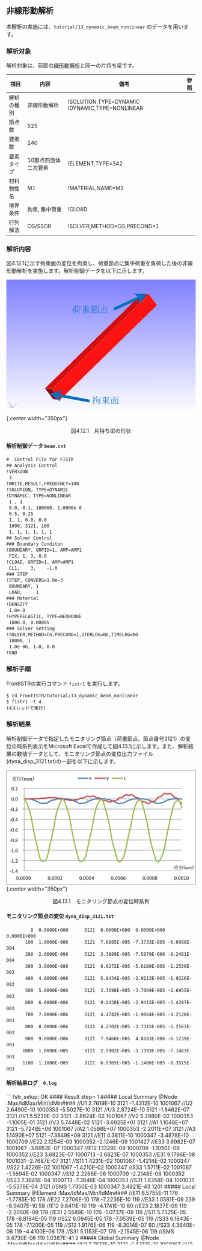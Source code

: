 ##  非線形動解析

本解析の実施には、`tutorial/13_dynamic_beam_nonlinear` のデータを用います。

### 解析対象

解析対象は、前節の[線形動解析](tutorial_12.md)と同一の片持ち梁です。

 | 項目       | 内容                 | 備考                                             | 参照  |
 |------------|----------------------|--------------------------------------------------|-------|
 | 解析の種別 | 非線形動解析         | !SOLUTION,TYPE=DYNAMIC   !DYNAMIC,TYPE=NONLINEAR |       |
 | 節点数     | 525                  |                                                  |       |
 | 要素数     | 240                  |                                                  |       |
 | 要素タイプ | 10節点四面体二次要素 | !ELEMENT,TYPE=342                                |       |
 | 材料物性名 | M1                   | !MATERIAL,NAME=M1                                |       |
 | 境界条件   | 拘束, 集中荷重       | !CLOAD                                           |       |
 | 行列解法   | CG/SSOR              | !SOLVER,METHOD=CG,PRECOND=1                      |       |

### 解析内容

図4.12.1に示す拘束面の変位を拘束し、荷重節点に集中荷重を負荷した後の非線形動解析を実施します。解析制御データを以下に示します。

![片持ち梁の形状](./media/tutorial12_01.png){.center width="350px"}
<div style="text-align: center;">
図4.12.1　片持ち梁の形状
</div>

#### 解析制御データ `beam.cnt`

```
#  Control File for FISTR
## Analysis Control
!VERSION
 3
!WRITE,RESULT,FREQUENCY=100
!SOLUTION, TYPE=DYNAMIC
!DYNAMIC, TYPE=NONLINEAR
 1 , 1
 0.0, 0.1, 100000, 1.0000e-8
 0.5, 0.25
 1, 1, 0.0, 0.0
 1000, 3121, 100
 1, 1, 1, 1, 1, 1
## Solver Control
### Boundary Conditon
!BOUNDARY, GRPID=1, AMP=AMP1
 FIX, 1, 3, 0.0
!CLOAD, GRPID=1, AMP=AMP1
 CL1,    3,    -1.0
### STEP
!STEP, CONVERG=1.0e-3
 BOUNDARY, 1
 LOAD,     1
### Material
!DENSITY
 1.0e-8
!HYPERELASTIC, TYPE=NEOHOOKE
 1000.0, 0.00005
### Solver Setting
!SOLVER,METHOD=CG,PRECOND=1,ITERLOG=NO,TIMELOG=NO
 10000, 1
 1.0e-06, 1.0, 0.0
!END
```

### 解析手順

FrontISTRの実行コマンド `fistr1` を実行します。

```
$ cd FrontISTR/tutorial/13_dynamic_beam_nonlinear
$ fistr1 -t 4
(4スレッドで実行)
```

### 解析結果

解析制御データで指定したモニタリング節点（荷重節点、節点番号3121）の変位の時系列表示をMicrosoft
Excelで作成して図4.13.1に示します。また、解析結果の数値データとして、モニタリング節点の変位出力ファイル(dyna_disp_3121.txt)の一部を以下に示します。

![モニタリング節点の変位時系列](./media/tutorial13_01.png){.center width="350px"}
<div style="text-align: center;">
図4.13.1　モニタリング節点の変位時系列
</div>

#### モニタリング節点の変位 `dyna_disp_3121.txt`

```
         0  0.0000E+000      3121  0.0000E+000  0.0000E+000  0.0000E+000
       100  1.0000E-006      3121  7.6885E-005 -7.3733E-005 -6.0988E-004
       200  2.0000E-006      3121  3.3089E-005 -7.5879E-006 -8.2481E-004
       300  3.0000E-006      3121  8.9272E-005 -5.6180E-005 -1.2550E-003
       400  4.0000E-006      3121  5.8434E-005 -2.9113E-005 -1.9326E-003
       500  5.0000E-006      3121  3.3598E-005 -3.7069E-005 -2.6955E-003
       600  6.0000E-006      3121  9.2438E-005 -2.9415E-005 -3.4297E-003
       700  7.0000E-006      3121  4.4742E-005 -1.9064E-005 -4.2128E-003
       800  8.0000E-006      3121  4.2702E-005 -3.7315E-005 -5.2563E-003
       900  9.0000E-006      3121  7.9468E-005  4.8283E-006 -6.1239E-003
      1000  1.0000E-005      3121  2.5902E-005 -3.1393E-005 -7.1463E-003
      1100  1.1000E-005      3121  6.9365E-005 -1.1486E-005 -8.3515E-003
```

#### 解析結果ログ　`0.log`


<div style="height: 400px; overflow-y: scroll;">
```
 fstr_setup: OK
#### Result step=     1
 ##### Local Summary @Node    :Max/IdMax/Min/IdMin####
 //U1    2.7619E-10      3121 -1.4312E-10   1001067
 //U2    2.6490E-10   1000353 -5.5027E-10      3121
 //U3    2.8724E-10      5121 -1.8462E-07      3121
 //V1    5.5239E-02      3121 -2.8624E-02   1001067
 //V2    5.2980E-02   1000353 -1.1005E-01      3121
 //V3    5.7448E-02      5121 -3.6925E+01      3121
 //A1    1.1048E+07      3121 -5.7248E+06   1001067
 //A2    1.0596E+07   1000353 -2.2011E+07      3121
 //A3    1.1490E+07      5121 -7.3849E+09      3121
 //E11   4.3811E-10   1000347 -3.4878E-10   1000709
 //E22   2.1254E-09   1000352 -2.1246E-09   1001427
 //E33   3.6982E-07   1001067 -3.6953E-07   1000347
 //E12   1.1329E-09   1000709 -1.1050E-09   1000352
 //E23   3.6823E-07   1000713 -3.6823E-07   1000353
 //E31   9.1796E-08   1001031 -2.7687E-07      3121
 //S11   1.4231E-02   1001067 -1.4214E-02   1000347
 //S22   1.4226E-02   1001067 -1.4210E-02   1000347
 //S33   1.5711E-02   1001067 -1.5694E-02   1000347
 //S12   2.2266E-06   1000709 -2.2148E-06   1000352
 //S23   7.3645E-04   1000713 -7.3646E-04   1000353
 //S31   1.8358E-04   1001031 -5.5379E-04      3121
 //SMS   1.7350E-03   1000347  3.4921E-43      1201
 ##### Local Summary @Element :Max/IdMax/Min/IdMin####
 //E11   6.5755E-11       176 -1.7785E-10       178
 //E22   7.2706E-10       178 -7.2236E-10       119
 //E33   1.0581E-09       239 -8.9407E-10        58
 //E12   9.6411E-10       119 -4.1741E-10        60
 //E23   2.1837E-09       119 -2.2050E-09       178
 //E31   2.5589E-10       176 -1.0737E-09       119
 //S11   5.7325E-05       178 -6.8164E-05       119
 //S22   6.0945E-05       178 -7.0539E-05       119
 //S33   6.1843E-05       178 -7.1200E-05       119
 //S12   1.9176E-06       119 -8.3014E-07        60
 //S23   4.3640E-06       119 -4.4100E-06       178
 //S31   5.1153E-07       176 -2.1545E-06       119
 //SMS   9.4730E-06       119  1.0387E-41         2
 ##### Global Summary @Node    :Max/IdMax/Min/IdMin####
 //U1    2.7619E-10      3121 -1.4312E-10   1001067
 //U2    2.6490E-10   1000353 -5.5027E-10      3121
 //U3    2.8724E-10      5121 -1.8462E-07      3121
 //V1    5.5239E-02      3121 -2.8624E-02   1001067
 //V2    5.2980E-02   1000353 -1.1005E-01      3121
 //V3    5.7448E-02      5121 -3.6925E+01      3121
 //A1    1.1048E+07      3121 -5.7248E+06   1001067
 //A2    1.0596E+07   1000353 -2.2011E+07      3121
 //A3    1.1490E+07      5121 -7.3849E+09      3121
 //E11   4.3811E-10   1000347 -3.4878E-10   1000709
 //E22   2.1254E-09   1000352 -2.1246E-09   1001427
 //E33   3.6982E-07   1001067 -3.6953E-07   1000347
 //E12   1.1329E-09   1000709 -1.1050E-09   1000352
 //E23   3.6823E-07   1000713 -3.6823E-07   1000353
 //E31   9.1796E-08   1001031 -2.7687E-07      3121
 //S11   1.4231E-02   1001067 -1.4214E-02   1000347
 //S22   1.4226E-02   1001067 -1.4210E-02   1000347
 //S33   1.5711E-02   1001067 -1.5694E-02   1000347
 //S12   2.2266E-06   1000709 -2.2148E-06   1000352
 //S23   7.3645E-04   1000713 -7.3646E-04   1000353
 //S31   1.8358E-04   1001031 -5.5379E-04      3121
 //SMS   1.7350E-03   1000347  3.4921E-43      1201
 ##### Global Summary @Element :Max/IdMax/Min/IdMin####
 //E11   6.5755E-11       176 -1.7785E-10       178
 //E22   7.2706E-10       178 -7.2236E-10       119
 //E33   1.0581E-09       239 -8.9407E-10        58
 //E12   9.6411E-10       119 -4.1741E-10        60
 //E23   2.1837E-09       119 -2.2050E-09       178
 //E31   2.5589E-10       176 -1.0737E-09       119
 //S11   5.7325E-05       178 -6.8164E-05       119
 //S22   6.0945E-05       178 -7.0539E-05       119
 //S33   6.1843E-05       178 -7.1200E-05       119
 //S12   1.9176E-06       119 -8.3014E-07        60
 //S23   4.3640E-06       119 -4.4100E-06       178
 //S31   5.1153E-07       176 -2.1545E-06       119
 //SMS   9.4730E-06       119  1.0387E-41         2

 ...

#### Result step=500000
 ##### Local Summary @Node    :Max/IdMax/Min/IdMin####
 //U1    5.2758E-02      5221 -5.2989E-02      1021
 //U2    1.0426E-03   1000750 -7.2090E-02      1021
 //U3    0.0000E+00      1001 -6.5930E-01      3121
 //V1    1.6455E+03      5217 -1.6058E+03      1019
 //V2    8.7881E+02   1000132 -2.2448E+03      1221
 //V3    1.9455E+02   1000003 -1.7874E+04      1221
 //A1    5.7327E+09      5221 -4.0019E+09      1203
 //A2    7.0089E+09      3221 -4.3280E+09   1000713
 //A3    4.9140E+09      1211 -8.4702E+09      5021
 //E11   1.0808E-02   1001104 -1.0904E-02      1003
 //E22   3.4008E-03      1203 -3.2574E-03      5203
 //E33   3.6321E-03      1103 -3.5530E-03   1001105
 //E12   3.4760E-03      1201 -2.9256E-03      1001
 //E23   9.1779E-04   1000017 -1.3462E-03      1001
 //E31   6.4324E-04   1000750 -2.5756E-03      1101
 //S11   5.0236E+01      5201 -5.2624E+01      1001
 //S22   1.8815E+01   1001098 -2.2485E+01   1000008
 //S33   1.2848E+01   1001098 -2.2485E+01   1000008
 //S12   5.3477E+00      1201 -4.5009E+00      1001
 //S23   1.4120E+00   1000017 -2.0711E+00      1001
 //S31   9.8961E-01   1000750 -3.9625E+00      1101
 //SMS   4.4276E+01      1003  6.5308E-01   1000690
 ##### Local Summary @Element :Max/IdMax/Min/IdMin####
 //E11   8.0789E-03       186 -8.0188E-03      1001
 //E22   2.1847E-03         8 -2.1148E-03       192
 //E33   2.5029E-03      1001 -2.6704E-03       186
 //E12   1.1765E-03        62 -1.0144E-03         3
 //E23   4.9965E-04         6 -5.1495E-04        66
 //E31  -1.2336E-05       125 -1.4721E-03         2
 //S11   3.3432E+01       186 -3.4438E+01         2
 //S22   7.0191E+00       183 -7.4671E+00         2
 //S33   7.6014E+00       183 -7.7370E+00         2
 //S12   1.8099E+00        62 -1.5605E+00         3
 //S23   7.6870E-01         6 -7.9223E-01        66
 //S31  -1.8979E-02       125 -2.2647E+00         2
 //SMS   3.1742E+01       186  7.0883E-01       114
 ##### Global Summary @Node    :Max/IdMax/Min/IdMin####
 //U1    5.2758E-02      5221 -5.2989E-02      1021
 //U2    1.0426E-03   1000750 -7.2090E-02      1021
 //U3    0.0000E+00      1001 -6.5930E-01      3121
 //V1    1.6455E+03      5217 -1.6058E+03      1019
 //V2    8.7881E+02   1000132 -2.2448E+03      1221
 //V3    1.9455E+02   1000003 -1.7874E+04      1221
 //A1    5.7327E+09      5221 -4.0019E+09      1203
 //A2    7.0089E+09      3221 -4.3280E+09   1000713
 //A3    4.9140E+09      1211 -8.4702E+09      5021
 //E11   1.0808E-02   1001104 -1.0904E-02      1003
 //E22   3.4008E-03      1203 -3.2574E-03      5203
 //E33   3.6321E-03      1103 -3.5530E-03   1001105
 //E12   3.4760E-03      1201 -2.9256E-03      1001
 //E23   9.1779E-04   1000017 -1.3462E-03      1001
 //E31   6.4324E-04   1000750 -2.5756E-03      1101
 //S11   5.0236E+01      5201 -5.2624E+01      1001
 //S22   1.8815E+01   1001098 -2.2485E+01   1000008
 //S33   1.2848E+01   1001098 -2.2485E+01   1000008
 //S12   5.3477E+00      1201 -4.5009E+00      1001
 //S23   1.4120E+00   1000017 -2.0711E+00      1001
 //S31   9.8961E-01   1000750 -3.9625E+00      1101
 //SMS   4.4276E+01      1003  6.5308E-01   1000690
 ##### Global Summary @Element :Max/IdMax/Min/IdMin####
 //E11   8.0789E-03       186 -8.0188E-03      1001
 //E22   2.1847E-03         8 -2.1148E-03       192
 //E33   2.5029E-03      1001 -2.6704E-03       186
 //E12   1.1765E-03        62 -1.0144E-03         3
 //E23   4.9965E-04         6 -5.1495E-04        66
 //E31  -1.2336E-05       125 -1.4721E-03         2
 //S11   3.3432E+01       186 -3.4438E+01         2
 //S22   7.0191E+00       183 -7.4671E+00         2
 //S33   7.6014E+00       183 -7.7370E+00         2
 //S12   1.8099E+00        62 -1.5605E+00         3
 //S23   7.6870E-01         6 -7.9223E-01        66
 //S31  -1.8979E-02       125 -2.2647E+00         2
 //SMS   3.1742E+01       186  7.0883E-01       114
```
</div>

